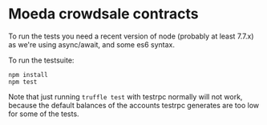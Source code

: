 # Moeda crowdsale contracts

To run the tests you need a recent version of node (probably at least 7.7.x) as we're using
async/await, and some es6 syntax.

To run the testsuite:
```
npm install
npm test
```

Note that just running `truffle test` with testrpc normally will not work, because the default balances of the accounts testrpc generates are too low for some of the tests.